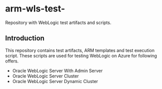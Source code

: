 # arm-wls-test-
Repository with WebLogic test artifacts and scripts.

## Introduction
This repository contains test artifacts, ARM templates and test execution script. These scripts are used for testing WebLogic on Azure for following offers.
* Oracle WebLogic Server With Admin Server 
* Oracle WebLogic Server Cluster
* Oracle WebLogic Server Dynamic Cluster
